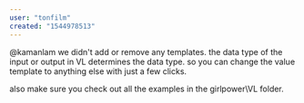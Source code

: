 ```yaml
---
user: "tonfilm"
created: "1544978513"
---
```


@kamanlam we didn't add or remove any templates. the data type of the input or output in VL determines the data type. so you can change the value template to anything else with just a few clicks.

also make sure you check out all the examples in the girlpower\VL folder.
